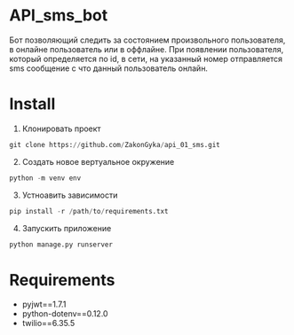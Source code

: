 # API_sms_bot
Бот позволяющий следить за состоянием произвольного пользователя, в онлайне пользователь или в оффлайне. При появлении пользователя, который определяется по id, в сети, на указанный номер отправляется sms сообщение с что данный пользователь онлайн.
# Install
1. Клонировать проект
```Python
git clone https://github.com/ZakonGyka/api_01_sms.git
```
2. Создать новое вертуальное окружение
```Python
python -m venv env
```
3. Устноавить зависимости
```Python
pip install -r /path/to/requirements.txt
```
4. Запускить приложение
```Python
python manage.py runserver
```
# Requirements
+ pyjwt==1.7.1
+ python-dotenv==0.12.0
+ twilio==6.35.5

